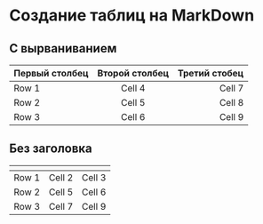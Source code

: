 # Создание таблиц на MarkDown

## С вырваниванием

| Первый столбец  | Второй столбец  | Третий стобец |
|:--------------- |:---------------:| -------------:|
| Row 1           | Cell 4          | Cell 7        |
| Row 2           | Cell 5          | Cell 8        |
| Row 3           | Cell 6          | Cell 9        |

## Без заголовка

| <!-- -->      | <!-- -->        | <!-- -->      |
|:-------------:|:---------------:|:-------------:|
| Row 1         | Cell 2          | Cell 3        |
| Row 2         | Cell 5          | Cell 6        |
| Row 3         | Cell 7          | Cell 9        |
